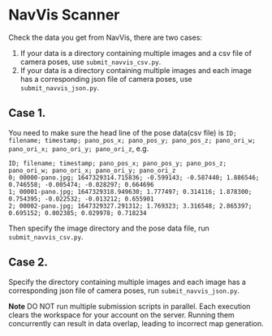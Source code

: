 # NavVis Scanner

Check the data you get from NavVis, there are two cases:
1. If your data is a directory containing multiple images and a csv file of camera poses, use `submit_navvis_csv.py`.
2. If your data is a directory containing multiple images and each image has a corresponding json file of camera poses, use `submit_navvis_json.py`.

## Case 1.
You need to make sure the head line of the pose data(csv file) is `ID; filename; timestamp; pano_pos_x; pano_pos_y; pano_pos_z; pano_ori_w; pano_ori_x; pano_ori_y; pano_ori_z`, e.g.
```csv
ID; filename; timestamp; pano_pos_x; pano_pos_y; pano_pos_z; pano_ori_w; pano_ori_x; pano_ori_y; pano_ori_z
0; 00000-pano.jpg; 1647329314.715836; -0.599143; -0.587440; 1.886546; 0.746558; -0.005474; -0.028297; 0.664696
1; 00001-pano.jpg; 1647329318.949630; 1.777497; 0.314116; 1.878300; 0.754395; -0.022532; -0.013212; 0.655901
2; 00002-pano.jpg; 1647329327.291312; 1.769323; 3.316548; 2.865397; 0.695152; 0.002385; 0.029978; 0.718234
```
Then specify the image directory and the pose data file, run `submit_navvis_csv.py`.

## Case 2.
Specify the directory containing multiple images and each image has a corresponding json file of camera poses, run `submit_navvis_json.py`.

**Note**
DO NOT run multiple submission scripts in parallel. Each execution clears the workspace for your account on the server. Running them concurrently can result in data overlap, leading to incorrect map generation.


